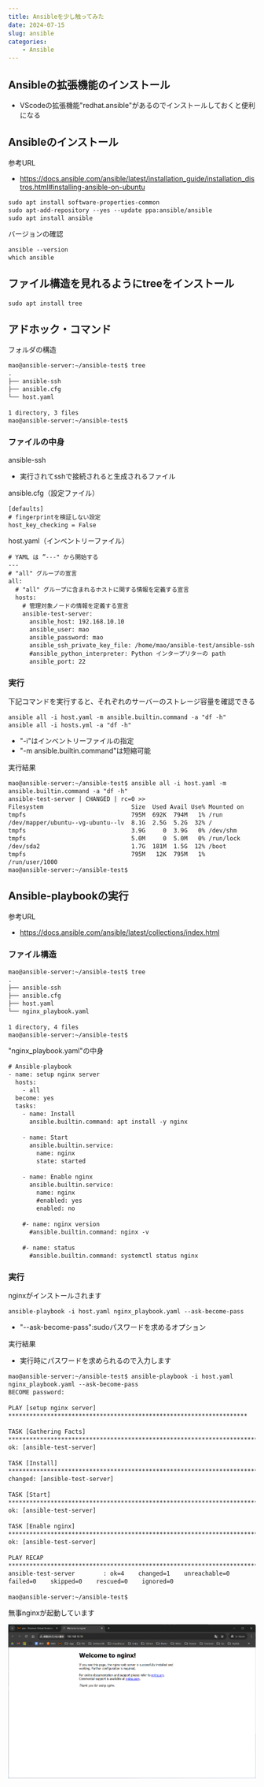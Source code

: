 ```yaml
---
title: Ansibleを少し触ってみた
date: 2024-07-15
slug: ansible
categories:
    - Ansible
---
```


## Ansibleの拡張機能のインストール
- VScodeの拡張機能"redhat.ansible"があるのでインストールしておくと便利になる

## Ansibleのインストール
参考URL
- https://docs.ansible.com/ansible/latest/installation_guide/installation_distros.html#installing-ansible-on-ubuntu
```
sudo apt install software-properties-common
sudo apt-add-repository --yes --update ppa:ansible/ansible
sudo apt install ansible
```
バージョンの確認
```
ansible --version
which ansible
```

## ファイル構造を見れるようにtreeをインストール
```
sudo apt install tree
```

## アドホック・コマンド
フォルダの構造
```
mao@ansible-server:~/ansible-test$ tree
.
├── ansible-ssh
├── ansible.cfg
└── host.yaml

1 directory, 3 files
mao@ansible-server:~/ansible-test$ 
```

### ファイルの中身
ansible-ssh
- 実行されてsshで接続されると生成されるファイル

ansible.cfg（設定ファイル）
```
[defaults]
# fingerprintを検証しない設定
host_key_checking = False
```

host.yaml（インベントリーファイル）
```
# YAML は ”---" から開始する
---
# "all" グループの宣言
all:
  # "all" グループに含まれるホストに関する情報を定義する宣言
  hosts:
    # 管理対象ノードの情報を定義する宣言
    ansible-test-server: 
      ansible_host: 192.168.10.10
      ansible_user: mao
      ansible_password: mao
      ansible_ssh_private_key_file: /home/mao/ansible-test/ansible-ssh
      #ansible_python_interpreter: Python インタープリターの path
      ansible_port: 22
```

### 実行
下記コマンドを実行すると、それぞれのサーバーのストレージ容量を確認できる
```
ansible all -i host.yaml -m ansible.builtin.command -a "df -h"
ansible all -i hosts.yml -a "df -h"
```
- "-i"はインベントリーファイルの指定
- "-m ansible.builtin.command"は短縮可能

実行結果
```
mao@ansible-server:~/ansible-test$ ansible all -i host.yaml -m ansible.builtin.command -a "df -h"
ansible-test-server | CHANGED | rc=0 >>
Filesystem                         Size  Used Avail Use% Mounted on
tmpfs                              795M  692K  794M   1% /run
/dev/mapper/ubuntu--vg-ubuntu--lv  8.1G  2.5G  5.2G  32% /
tmpfs                              3.9G     0  3.9G   0% /dev/shm
tmpfs                              5.0M     0  5.0M   0% /run/lock
/dev/sda2                          1.7G  181M  1.5G  12% /boot
tmpfs                              795M   12K  795M   1% /run/user/1000
mao@ansible-server:~/ansible-test$ 
```

## Ansible-playbookの実行
参考URL
- https://docs.ansible.com/ansible/latest/collections/index.html

### ファイル構造
```
mao@ansible-server:~/ansible-test$ tree
.
├── ansible-ssh
├── ansible.cfg
├── host.yaml
└── nginx_playbook.yaml

1 directory, 4 files
mao@ansible-server:~/ansible-test$ 
```

"nginx_playbook.yaml"の中身
```
# Ansible-playbook
- name: setup nginx server
  hosts:
    - all
  become: yes
  tasks:
    - name: Install
      ansible.builtin.command: apt install -y nginx

    - name: Start
      ansible.builtin.service:
        name: nginx
        state: started

    - name: Enable nginx
      ansible.builtin.service:
        name: nginx
        #enabled: yes
        enabled: no

    #- name: nginx version
      #ansible.builtin.command: nginx -v

    #- name: status
      #ansible.builtin.command: systemctl status nginx
```

### 実行
nginxがインストールされます
```
ansible-playbook -i host.yaml nginx_playbook.yaml --ask-become-pass
```
- "--ask-become-pass":sudoパスワードを求めるオプション

実行結果
- 実行時にパスワードを求められるので入力します
```
mao@ansible-server:~/ansible-test$ ansible-playbook -i host.yaml nginx_playbook.yaml --ask-become-pass
BECOME password: 

PLAY [setup nginx server] ********************************************************************

TASK [Gathering Facts] ***********************************************************************
ok: [ansible-test-server]

TASK [Install] *******************************************************************************
changed: [ansible-test-server]

TASK [Start] *********************************************************************************
ok: [ansible-test-server]

TASK [Enable nginx] **************************************************************************
ok: [ansible-test-server]

PLAY RECAP ***********************************************************************************
ansible-test-server        : ok=4    changed=1    unreachable=0    failed=0    skipped=0    rescued=0    ignored=0   

mao@ansible-server:~/ansible-test$
```

無事nginxが起動しています

![](2024-07-15_141453.png)
